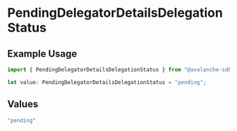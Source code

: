 # PendingDelegatorDetailsDelegationStatus

## Example Usage

```typescript
import { PendingDelegatorDetailsDelegationStatus } from "@avalanche-sdk/data/models/components";

let value: PendingDelegatorDetailsDelegationStatus = "pending";
```

## Values

```typescript
"pending"
```